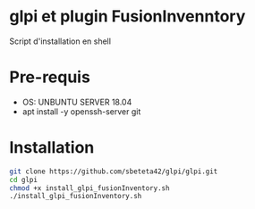 # glpi et plugin FusionInvenntory
Script d'installation en shell

# Pre-requis
- OS: UNBUNTU SERVER 18.04
- apt install -y openssh-server git

# Installation
```bash
git clone https://github.com/sbeteta42/glpi/glpi.git
cd glpi
chmod +x install_glpi_fusionInventory.sh
./install_glpi_fusionInventory.sh

